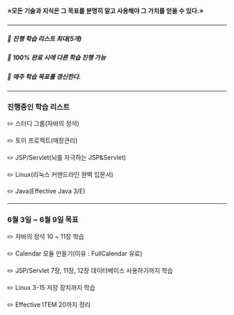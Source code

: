 #### ⭐️모든 기술과 지식은 그 목표를 분명히 알고 사용해야 그 가치를 얻을 수 있다.⭐️

---

##### 📌 진행 학습 리스트 최대(5개)

##### 📌 100% 완료 시에 다른 학습 진행 가능

##### 📌 매주 학습 목표를 갱신한다.

---

### 진행중인 학습 리스트

✏️ 스터디 그룹(자바의 정석)

✏️ 토이 프로젝트(매장관리)

✏️ JSP/Servlet(뇌를 자극하는 JSP&Servlet)

✏️ Linux(리눅스 커맨드라인 완벽 입문서)

✏️ Java(Effective Java 3/E)

---

### 6월 3일 ~ 6월 9일 목표

✏️ 자바의 정석 10 ~ 11장 학습

✏️ Calendar 모듈 만들기(이유 : FullCalendar 유료)

✏️ JSP/Servlet 7장, 11장, 12장 데이터베이스 사용하기까지 학습

✏️ Linux 3-15 저장 장치까지 학습

✏️ Effective ITEM 20까지 정리
